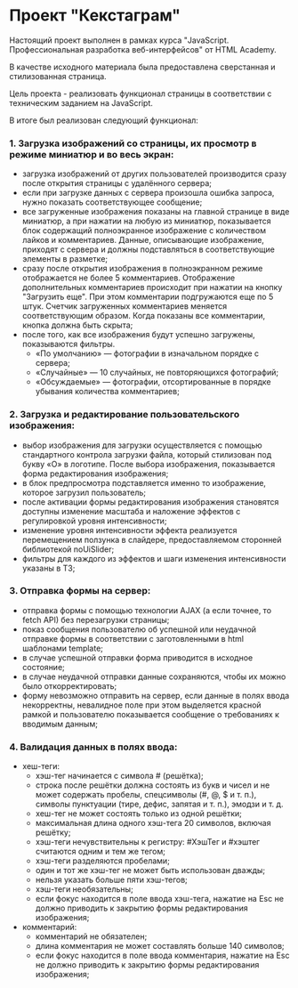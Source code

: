 # Проект "Кекстаграм"

Настоящий проект выполнен в рамках курса "JavaScript. Профессиональная разработка веб-интерфейсов" от HTML Academy.

В качестве исходного материала была предоставлена сверстанная и стилизованная страница.

Цель проекта - реализовать функционал страницы в соответствии с техническим заданием на JavaScript.

В итоге был реализован следующий функционал:

### 1. Загрузка изображений со страницы, их просмотр в режиме миниатюр и во весь экран:
* загрузка изображений от других пользователей производится сразу после открытия страницы с удалённого сервера;
* если при загрузке данных с сервера произошла ошибка запроса, нужно показать соответствующее сообщение;
* все загруженные изображения показаны на главной странице в виде миниатюр, а при нажатии на любую из миниатюр, показывается блок содержащий полноэкранное изображение с количеством лайков и комментариев. Данные, описывающие изображение, приходят с сервера и должны подставляться в соответствующие элементы в разметке;
* сразу после открытия изображения в полноэкранном режиме отображается не более 5 комментариев. Отображение дополнительных комментариев происходит при нажатии на кнопку "Загрузить еще". При этом комментарии подгружаются еще по 5 штук. Счетчик загруженных комментариев меняется соответствующим образом. Когда показаны все комментарии, кнопка должна быть скрыта;
* после того, как все изображения будут успешно загружены, показываются фильтры.
    * «По умолчанию» — фотографии в изначальном порядке с сервера;
    * «Случайные» — 10 случайных, не повторяющихся фотографий;
    * «Обсуждаемые» — фотографии, отсортированные в порядке убывания количества комментариев;
### 2. Загрузка и редактирование пользовательского изображения:
* выбор изображения для загрузки осуществляется с помощью стандартного контрола загрузки файла, который стилизован под букву «О» в логотипе. После выбора изображения, показывается форма редактирования изображения;
* в блок предпросмотра подставляется именно то изображение, которое загрузил пользователь;
* после активации формы редактирования изображения становятся доступны изменение масштаба и наложение эффектов с регулировкой уровня интенсивности;
* изменение уровня интенсивности эффекта реализуется перемещением ползунка в слайдере, предоставляемом сторонней библиотекой noUiSlider;
* фильтры для каждого из эффектов и шаги изменения интенсивности указаны в ТЗ;
### 3. Отправка формы на сервер:
* отправка формы с помощью технологии AJAX (а если точнее, то fetch API) без перезагрузки страницы;
* показ сообщения пользователю об успешной или неудачной отправке формы в соответствии с заготовленными в html шаблонами template;
* в случае успешной отправки форма приводится в исходное состояние;
* в случае неудачной отправки данные сохраняются, чтобы их можно было откорректировать;
* форму невозможно отправить на сервер, если данные в полях ввода некорректны, невалидное поле при этом выделяется красной рамкой и пользователю показывается сообщение о требованиях к вводимым данным;
### 4. Валидация данных в полях ввода:
* хеш-теги:
    * хэш-тег начинается с символа # (решётка);
    * строка после решётки должна состоять из букв и чисел и не может содержать пробелы, спецсимволы (#, @, $ и т. п.), символы пунктуации (тире, дефис, запятая и т. п.), эмодзи и т. д.
    * хеш-тег не может состоять только из одной решётки;
    * максимальная длина одного хэш-тега 20 символов, включая решётку;
    * хэш-теги нечувствительны к регистру: #ХэшТег и #хэштег считаются одним и тем же тегом;
    * хэш-теги разделяются пробелами;
    * один и тот же хэш-тег не может быть использован дважды;
    * нельзя указать больше пяти хэш-тегов;
    * хэш-теги необязательны;
    * если фокус находится в поле ввода хэш-тега, нажатие на Esc не должно приводить к закрытию формы редактирования изображения;
* комментарий:
    * комментарий не обязателен;
    * длина комментария не может составлять больше 140 символов;
    * если фокус находится в поле ввода комментария, нажатие на Esc не должно приводить к закрытию формы редактирования изображения;
